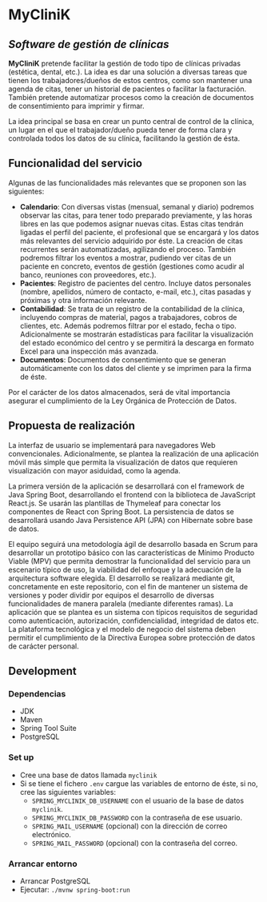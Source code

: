 # MyCliniK
## _Software de gestión de clínicas_

**MyCliniK** pretende facilitar la gestión de todo tipo de clínicas privadas (estética, dental, etc.).
La idea es dar una solución a diversas tareas que tienen los trabajadores/dueños de estos centros, como son mantener una agenda de citas, tener un historial de pacientes o facilitar la facturación.
También pretende automatizar procesos como la creación de documentos de consentimiento para imprimir y firmar.

La idea principal se basa en crear un punto central de control de la clínica, un lugar en el que el trabajador/dueño pueda tener de forma clara y controlada todos los datos de su clínica, facilitando la gestión de ésta.

## Funcionalidad del servicio

Algunas de las funcionalidades más relevantes que se proponen son las siguientes:

- **Calendario**: Con diversas vistas (mensual, semanal y diario) podremos observar las citas, para tener todo preparado previamente, y las horas libres en las que podemos asignar nuevas citas. Estas citas tendrán ligadas el perfil del paciente, el profesional que se encargará y los datos más relevantes del servicio adquirido por éste. La creación de citas recurrentes serán automatizadas, agilizando el proceso. También podremos filtrar los eventos a mostrar, pudiendo ver citas de un paciente en concreto, eventos de gestión (gestiones como acudir al banco, reuniones con proveedores, etc.).
- **Pacientes**: Registro de pacientes del centro. Incluye datos personales (nombre, apellidos, número de contacto, e-mail, etc.), citas pasadas y próximas y otra información relevante.
- **Contabilidad**: Se trata de un registro de la contabilidad de la clínica, incluyendo compras de material, pagos a trabajadores, cobros de clientes, etc. Además podremos filtrar por el estado, fecha o tipo. Adicionalmente se mostrarán estadísticas para facilitar la visualización del estado económico del centro y se permitirá la descarga en formato Excel para una inspección más avanzada.
- **Documentos**: Documentos de consentimiento que se generan automáticamente con los datos del cliente y se imprimen para la firma de éste.

Por el carácter de los datos almacenados, será de vital importancia asegurar el cumplimiento de la Ley Orgánica de Protección de Datos.

## Propuesta de realización
La interfaz de usuario se implementará para navegadores Web convencionales.
Adicionalmente, se plantea la realización de una aplicación móvil más simple que permita la visualización de datos que requieren visualización con mayor asiduidad, como la agenda.

La primera versión de la aplicación se desarrollará con el framework de Java Spring Boot, desarrollando el frontend con la biblioteca de JavaScript React.js.
Se usarán las plantillas de Thymeleaf para conectar los componentes de React con Spring Boot.
La persistencia de datos se desarrollará usando Java Persistence API (JPA) con Hibernate sobre base de datos.

El equipo seguirá una metodología ágil de desarrollo basada en Scrum para desarrollar un prototipo básico con las características de Mínimo Producto Viable (MPV) que permita demostrar la funcionalidad del servicio para un escenario típico de uso, la viabilidad del enfoque y la adecuación de la arquitectura software elegida.
El desarrollo se realizará mediante git, concretamente en este repositorio, con el fin de mantener un sistema de versiones y poder dividir por equipos el desarrollo de diversas funcionalidades de manera paralela (mediante diferentes ramas).
La aplicación que se plantea es un sistema con típicos requisitos de seguridad como autenticación, autorización, confidencialidad, integridad de datos etc.
La plataforma tecnológica y el modelo de negocio del sistema deben permitir el cumplimiento de la Directiva Europea sobre protección de datos de carácter personal.

## Development
### Dependencias
- JDK
- Maven
- Spring Tool Suite
- PostgreSQL

### Set up
- Cree una base de datos llamada `myclinik`
- Si se tiene el fichero `.env` cargue las variables de entorno de éste, si no, cree las siguientes variables:
	- `SPRING_MYCLINIK_DB_USERNAME` con el usuario de la base de datos `myclinik`.
	- `SPRING_MYCLINIK_DB_PASSWORD` con la contraseña de ese usuario.
	- `SPRING_MAIL_USERNAME` (opcional) con la dirección de correo electrónico.
	- `SPRING_MAIL_PASSWORD` (opcional) con la contraseña del correo.

### Arrancar entorno
- Arrancar PostgreSQL
- Ejecutar: `./mvnw spring-boot:run`
